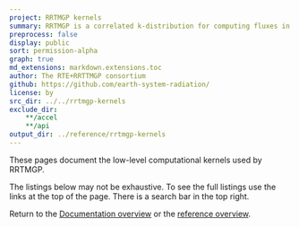 ```yaml
---
project: RRTMGP kernels
summary: RRTMGP is a correlated k-distribution for computing fluxes in earth's atmosphere.
preprocess: false
display: public
sort: permission-alpha
graph: true
md_extensions: markdown.extensions.toc
author: The RTE+RRTTMGP consortium
github: https://github.com/earth-system-radiation/
license: by
src_dir: ../../rrtmgp-kernels
exclude_dir:
	**/accel
	**/api
output_dir: ../reference/rrtmgp-kernels
---
```


These pages document the low-level computational kernels used by RRTMGP.

The listings below may not be exhaustive.
To see the full listings use the links at the top of the page.
There is a search bar in the top right.

Return to the [Documentation overview] or the [reference overview].

[documentation overview]: ../../index.html
[reference overview]: ../index.html
